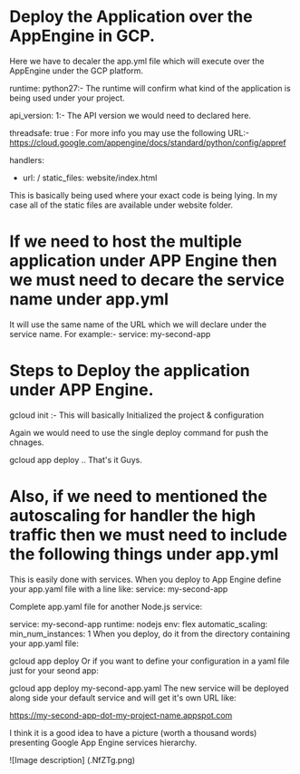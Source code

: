 # Deploy the Application over the AppEngine in GCP.

Here we have to decaler the app.yml file which will execute over the AppEngine under the GCP platform. 

runtime: python27:-   The runtime will confirm what kind of the application is being used under your project.

api_version: 1:-  The API version we would need to declared here.

threadsafe: true : For more info you may use the following URL:- https://cloud.google.com/appengine/docs/standard/python/config/appref


handlers:
- url: /
  static_files: website/index.html

This is basically being used where your exact code is being lying. In my case all of the static files are available under website folder.

# If we need to host the multiple application under APP Engine then we must need to decare the service name under app.yml

It will use the same name of the URL which we will declare under the service name. For example:- service: my-second-app

# Steps to Deploy the application under APP Engine.

gcloud init :-  This will basically Initialized the project & configuration

Again we would need to use the single deploy command for push the chnages.

gcloud app deploy   .. That's it Guys.


# Also, if we need to mentioned the autoscaling for handler the high traffic then we must need to include the following things under app.yml

This is easily done with services. When you deploy to App Engine define your app.yaml file with a line like: service: my-second-app

Complete app.yaml file for another Node.js service:

service: my-second-app
runtime: nodejs
env: flex
automatic_scaling:
   min_num_instances: 1
When you deploy, do it from the directory containing your app.yaml file:

gcloud app deploy
Or if you want to define your configuration in a yaml file just for your seond app:

gcloud app deploy my-second-app.yaml
The new service will be deployed along side your default service and will get it's own URL like:

https://my-second-app-dot-my-project-name.appspot.com


I think it is a good idea to have a picture (worth a thousand words) presenting Google App Engine services hierarchy.


![Image description] (.NfZTg.png)

